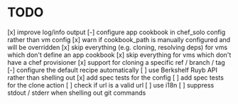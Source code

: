 
# TODO

[x] improve log/info output
[-] configure app cookbook in chef_solo config rather than vm config
[x] warn if cookbook_path is manually configured and will be overridden
[x] skip everything (e.g. cloning, resolving deps) for vms which don't define an app cookbook
[x] skip everything for vms which don't have a chef provisioner
[x] support for cloning a specific ref / branch / tag
[-] configure the default recipe automatically
[ ] use Berkshelf Ruyb API rather than shelling out 
[x] add spec tests for the config
[ ] add spec tests for the clone action
[ ] check if url is a valid url
[ ] use i18n
[ ] suppress stdout / stderr when shelling out git commands
